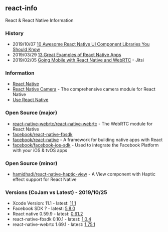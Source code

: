 ## react-info
React &amp; React Native Information


### History
- 2019/10/07 [10 Awesome React Native UI Component Libraries You Should Know](https://medium.com/enappd/10-awesome-react-native-ui-component-libraries-you-should-know-bd7b6bb7e38d)
- 2019/03/29 [13 Great Examples of React Native Apps](https://www.netguru.com/blog/13-great-apps-written-with-react-native)
- 2019/02/05 [Going Mobile with React Native and WebRTC](https://www.slideshare.net/saghul/going-mobile-with-react-native-and-webrtc) - Jitsi


### Information
- [React Native](https://facebook.github.io/react-native/)
- [React Native Camera](https://react-native-community.github.io/react-native-camera/) - The comprehensive camera module for React Native
- [Use React Native](http://www.reactnative.com/)


### Open Source (major)
- [react-native-webrtc/react-native-webrtc](https://github.com/react-native-webrtc/react-native-webrtc) - The WebRTC module for React Native
- [facebook/react-native-fbsdk](https://github.com/facebook/react-native-fbsdk)
- [facebook/react-native](https://github.com/facebook/react-native) - A framework for building native apps with React
- [facebook/facebook-ios-sdk](https://github.com/facebook/facebook-ios-sdk) - Used to integrate the Facebook Platform with your iOS & tvOS apps

### Open Source (minor)
- [hamidhadi/react-native-haptic-view](https://github.com/hamidhadi/react-native-haptic-view) - A View component with Haptic effect support for React Native


### Versions (CoJam vs Latest) - 2019/10/25
- Xcode Version: 11.1 - latest: [11.1](https://developer.apple.com/documentation/xcode_release_notes/)
- Facebook SDK ? - latest: [5.8.0](https://github.com/facebook/facebook-ios-sdk/releases)
- React native 0.59.9 - latest: [0.61.2](https://github.com/facebook/react-native/releases)
- react-native-fbsdk 0.10.1 - latest: [1.0.4](https://github.com/facebook/react-native-fbsdk/releases)
- react-native-webrtc 1.69.1 - latest: [1.75.1](https://github.com/react-native-webrtc/react-native-webrtc/releases)

